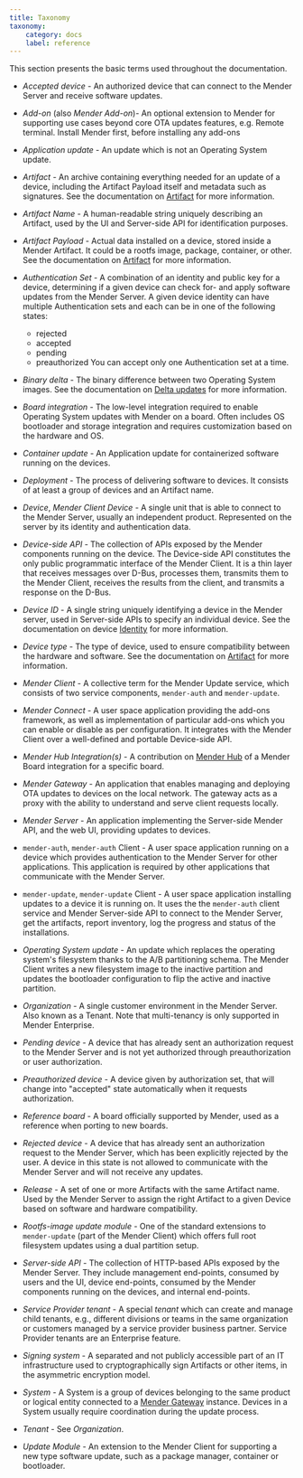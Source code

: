 ```yaml
---
title: Taxonomy
taxonomy:
    category: docs
    label: reference
---
```


This section presents the basic terms used throughout the documentation.

* _Accepted device_ - An authorized device that can connect to the Mender Server
and receive software updates.

* _Add-on_ (also _Mender Add-on_)- An optional extension to Mender for supporting
use cases beyond core OTA updates features, e.g. Remote terminal.
Install Mender first, before installing any add-ons

* _Application update_ - An update which is not an Operating System update.

* _Artifact_ -  An archive containing everything needed for an update of a
device, including the Artifact Payload itself and metadata such as signatures.
See the documentation on [Artifact](../03.Artifact/docs.md) for more information.

* _Artifact Name_ - A human-readable string uniquely describing an Artifact,
used by the UI and Server-side API for identification purposes.

* _Artifact Payload_ - Actual data installed on a device, stored inside a
Mender Artifact. It could be a rootfs image, package, container, or other. See
the documentation on [Artifact](../03.Artifact/docs.md) for more information.

* _Authentication Set_ - A combination of an identity and public key for a
device, determining if a given device can check for- and apply software updates
from the Mender Server. A given device identity can have multiple Authentication
sets and each can be in one of the following states:
  * rejected
  * accepted
  * pending
  * preauthorized
You can accept only one Authentication set at a time.

* _Binary delta_ - The binary difference between two Operating System images. See the
documentation on [Delta updates](../06.Delta-update/docs.md) for more information.

* _Board integration_ - The low-level integration required to enable Operating System
updates with Mender on a board. Often includes OS bootloader and storage
integration and requires customization based on the hardware and OS.

* _Container update_ - An Application update for containerized software running on the devices.

* _Deployment_ - The process of delivering software to devices. It consists of
at least a group of devices and an Artifact name.

* _Device_, _Mender Client Device_ - A single unit that is able to connect to the Mender Server, usually
an independent product. Represented on the server by its identity and
authentication data.

* _Device-side API_ - The collection of APIs exposed by the Mender components
running on the device. The Device-side API constitutes the only public programmatic
interface of the Mender Client. It is a thin layer that receives messages over D-Bus,
processes them, transmits them to the Mender Client, receives the results
from the client, and transmits a response on the D-Bus.

* _Device ID_ - A single string uniquely identifying a device in the Mender
server, used in Server-side APIs to specify an individual device. See the
documentation on device [Identity](../07.Identity/docs.md) for more information.

* _Device type_ - The type of device, used to ensure compatibility between the
hardware and software. See the documentation on [Artifact](../03.Artifact/docs.md)
for more information.

* _Mender Client_ - A collective term for the Mender Update service, which consists
of two service components, `mender-auth` and `mender-update`.

* _Mender Connect_ - A user space application providing the add-ons
framework, as well as implementation of particular add-ons which you can enable
or disable as per configuration. It integrates with the Mender Client over
a well-defined and portable Device-side API.

* _Mender Hub Integration(s)_ - A contribution on
[Mender Hub](https://hub.mender.io/c/board-integrations?target=_blank)
of a Mender Board integration for a specific board.

* _Mender Gateway_ - An application that enables managing and deploying OTA
updates to devices on the local network. The gateway acts as a proxy with the
ability to understand and serve client requests locally.

* _Mender Server_ - An application implementing the Server-side Mender API, and the
web UI, providing updates to devices.

* `mender-auth`, `mender-auth` Client - A user space application running on a
device which provides authentication to the Mender Server for other
applications. This application is required by other applications that
communicate with the Mender Server.

* `mender-update`, `mender-update` Client - A user space application installing
updates to a device it is running on. It uses the the `mender-auth` client
service and Mender Server-side API to connect to the Mender Server, get the
artifacts, report inventory, log the progress and status of the installations.

* _Operating System update_ - An update which replaces the operating system's filesystem
thanks to the A/B partitioning schema. The Mender Client writes a new filesystem image
to the inactive partition and updates the bootloader configuration to flip the active and
inactive partition.

* _Organization_ - A single customer environment in the Mender Server. Also
known as a Tenant. Note that multi-tenancy is only supported in Mender
Enterprise.

* _Pending device_ - A device that has already sent an authorization request to
the Mender Server and is not yet authorized through preauthorization or
user authorization.

* _Preauthorized device_ - A device given by authorization set, that will change
into "accepted" state automatically when it requests authorization.

* _Reference board_ - A board officially supported by Mender, used as a
reference when porting to new boards.

* _Rejected device_ - A device that has already sent an authorization request to
the Mender Server, which has been explicitly rejected by the user. A device in
this state is not allowed to communicate with the Mender Server and will not
receive any updates.

* _Release_ - A set of one or more Artifacts with the same Artifact name. Used
by the Mender Server to assign the right Artifact to a given Device based on
software and hardware compatibility.

* _Rootfs-image update module_ - One of the standard extensions to
`mender-update` (part of the Mender Client) which offers full root filesystem
updates using a dual partition setup.

* _Server-side API_ - The collection of HTTP-based APIs exposed by the Mender
Server. They include management end-points, consumed by users and the UI,
device end-points, consumed by the Mender components running on the devices,
and internal end-points.

* _Service Provider tenant_ - A special _tenant_ which can create and manage
child tenants, e.g., different divisions or teams in the same organization
or customers managed by a service provider business partner. Service Provider
tenants are an Enterprise feature.

* _Signing system_ - A separated and not publicly accessible part of an IT
infrastructure used to cryptographically sign Artifacts or other items,
in the asymmetric encryption model.

* _System_ -  A System is a group of devices belonging to the same product or
logical entity connected to a [Mender Gateway](../../01.Get-started/06.Mender-Gateway/docs.md)
instance. Devices in a System usually require coordination during the update process.

* _Tenant_ - See _Organization_.

* _Update Module_ - An extension to the Mender Client for supporting a new type
software update, such as a package manager, container or bootloader.
